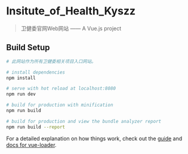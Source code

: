 # Insitute_of_Health_Kyszz

> 卫健委官网Web网站 —— A Vue.js project

## Build Setup

``` bash
# 此网站作为所有卫健委相关项目入口网站。

# install dependencies
npm install

# serve with hot reload at localhost:8080
npm run dev

# build for production with minification
npm run build

# build for production and view the bundle analyzer report
npm run build --report
```

For a detailed explanation on how things work, check out the [guide](http://vuejs-templates.github.io/webpack/) and [docs for vue-loader](http://vuejs.github.io/vue-loader).

